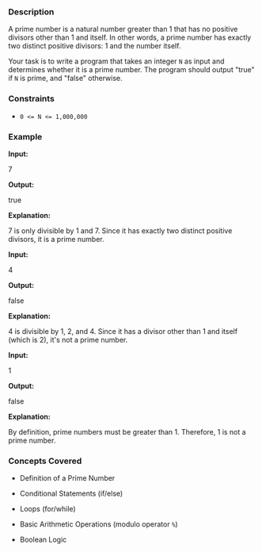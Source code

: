 ### Description
A prime number is a natural number greater than 1 that has no positive divisors other than 1 and itself. In other words, a prime number has exactly two distinct positive divisors: 1 and the number itself.

Your task is to write a program that takes an integer `N` as input and determines whether it is a prime number. The program should output "true" if `N` is prime, and "false" otherwise.

### Constraints
- `0 <= N <= 1,000,000`

### Example
**Input:**
7

**Output:**
true

**Explanation:**
7 is only divisible by 1 and 7. Since it has exactly two distinct positive divisors, it is a prime number.

**Input:**
4

**Output:**
false

**Explanation:**
4 is divisible by 1, 2, and 4. Since it has a divisor other than 1 and itself (which is 2), it's not a prime number.

**Input:**
1

**Output:**
false

**Explanation:**
By definition, prime numbers must be greater than 1. Therefore, 1 is not a prime number.

### Concepts Covered
- Definition of a Prime Number
- Conditional Statements (if/else)
- Loops (for/while)
- Basic Arithmetic Operations (modulo operator `%`)
- Boolean Logic